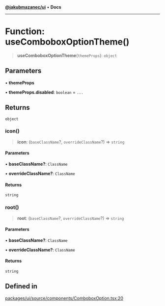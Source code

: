 [**@jakubmazanec/ui**](../README.md) • **Docs**

---

# Function: useComboboxOptionTheme()

> **useComboboxOptionTheme**(`themeProps`): `object`

## Parameters

• **themeProps**

• **themeProps.disabled**: `boolean` = `...`

## Returns

`object`

### icon()

> **icon**: (`baseClassName`?, `overrideClassName`?) => `string`

#### Parameters

• **baseClassName?**: `ClassName`

• **overrideClassName?**: `ClassName`

#### Returns

`string`

### root()

> **root**: (`baseClassName`?, `overrideClassName`?) => `string`

#### Parameters

• **baseClassName?**: `ClassName`

• **overrideClassName?**: `ClassName`

#### Returns

`string`

## Defined in

[packages/ui/source/components/ComboboxOption.tsx:20](https://github.com/jakubmazanec/tools/blob/3137813ef46c72d3c081751f960a2aa2c61ad567/packages/ui/source/components/ComboboxOption.tsx#L20)
